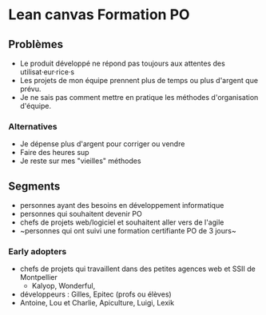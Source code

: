 # Lean canvas Formation PO

## Problèmes

- Le produit développé ne répond pas toujours aux attentes des utilisat·eur·rice·s
- Les projets de mon équipe prennent plus de temps ou plus d'argent que prévu.
- Je ne sais pas comment mettre en pratique les méthodes d'organisation d'équipe.

### Alternatives

- Je dépense plus d'argent pour corriger ou vendre
- Faire des heures sup
- Je reste sur mes "vieilles" méthodes

## Segments

- personnes ayant des besoins en développement informatique
- personnes qui souhaitent devenir PO
- chefs de projets web/logiciel et souhaitent aller vers de l'agile
- ~personnes qui ont suivi une formation certifiante PO de 3 jours~

### Early adopters

- chefs de projets qui travaillent dans des petites agences web et SSII de Montpellier
  - Kalyop, Wonderful, 
- développeurs : Gilles, Epitec (profs ou élèves)
- Antoine, Lou et Charlie, Apiculture, Luigi, Lexik
